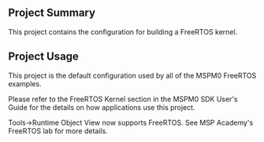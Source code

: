 ## Project Summary

This project contains the configuration for building a FreeRTOS kernel.

## Project Usage

This project is the default configuration used by all of the MSPM0
FreeRTOS examples.

Please refer to the FreeRTOS Kernel section in the MSPM0 SDK User's
Guide for the details on how applications use this project.

Tools->Runtime Object View now supports FreeRTOS. See MSP Academy's 
FreeRTOS lab for more details.
